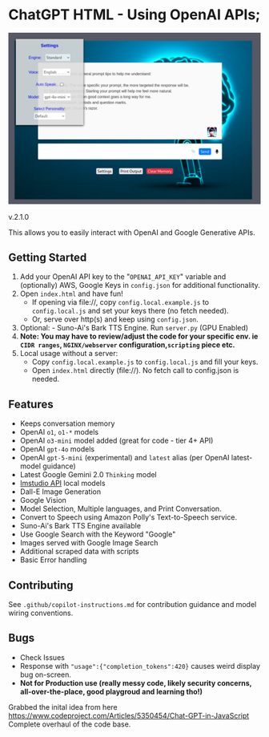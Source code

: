 # ChatGPT HTML - Using OpenAI APIs; 
![screenshot](core/img/screenshot.png)

v.2.1.0

This allows you to easily interact with OpenAI and Google Generative APIs.

## Getting Started

1. Add your OpenAI API key to the "```OPENAI_API_KEY```" variable and (optionally) AWS, Google Keys in ```config.json``` for additional functionality. 
2. Open ```index.html``` and have fun!
	- If opening via file://, copy `config.local.example.js` to `config.local.js` and set your keys there (no fetch needed).
	- Or, serve over http(s) and keep using `config.json`.
3. Optional: - Suno-Ai's Bark TTS Engine. Run ```server.py``` (GPU Enabled)
4. **Note: You may have to review/adjust the code for your specific env. ie ```CIDR ranges```, ```NGINX/webserver``` configuration,```scripting``` piece etc.**
5. Local usage without a server:
	- Copy `config.local.example.js` to `config.local.js` and fill your keys.
	- Open `index.html` directly (file://). No fetch call to config.json is needed.
   
## Features

- Keeps conversation memory
- OpenAI ```o1```, ```o1-*``` models
- OpenAI ```o3-mini``` model added (great for code - tier 4+ API)
- OpenAI ```gpt-4o``` models
- OpenAI `gpt-5-mini` (experimental) and `latest` alias (per OpenAI latest-model guidance)
- Latest Google Gemini 2.0 ```Thinking``` model
- [lmstudio API](https://lmstudio.ai/docs/api/openai-api) local models 
- Dall-E Image Generation
- Google Vision 
- Model Selection, Multiple languages, and Print Conversation.
- Convert to Speech using Amazon Polly's Text-to-Speech service.
- Suno-Ai's Bark TTS Engine available
- Use Google Search with the Keyword "Google"
- Images served with Google Image Search
- Additional scraped data with scripts
- Basic Error handling

## Contributing

See `.github/copilot-instructions.md` for contribution guidance and model wiring conventions.

## Bugs
- Check Issues
- Response with ```"usage":{"completion_tokens":420}``` causes weird display bug on-screen.
- **Not for Production use (really messy code, likely security concerns, all-over-the-place, good playgroud and learning tho!)**

Grabbed the inital idea from here https://www.codeproject.com/Articles/5350454/Chat-GPT-in-JavaScript <br>
Complete overhaul of the code base.

